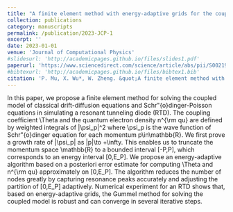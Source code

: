 ```yaml
---
title: "A finite element method with energy-adaptive grids for the coupled Schrodinger-Poisson-Drift-Diffusion model"
collection: publications
category: manuscripts
permalink: /publication/2023-JCP-1
excerpt: ''
date: 2023-01-01
venue: 'Journal of Computational Physics'
#slidesurl: 'http://academicpages.github.io/files/slides1.pdf'
paperurl: 'https://www.sciencedirect.com/science/article/abs/pii/S002199912300623X'
#bibtexurl: 'http://academicpages.github.io/files/bibtex1.bib'
citation: 'P. Mu, X. Wu*, W. Zheng. &quot;A finite element method with energy-adaptive grids for the coupled Schrodinger-Poisson-Drift-Diffusion model.&quot; <i>Journal of Computational Physics</i>. 495, 112528, 2023.'
---
```


In this paper, we propose a finite element method for solving the coupled model of classical drift-diffusion equations and Schr\"{o}dinger-Poisson equations in simulating a resonant tunneling diode (RTD). The coupling coefficient \Theta and the quantum electron density n^{\rm qu} are defined by weighted integrals of |\psi_p|^2 where \psi_p is the wave function of Schr\"{o}dinger equation for each momentum p\in\mathbb{R}. We first prove a growth rate of |\psi_p| as |p|\to +\infty. This enables us to truncate the momentum space \mathbb{R} to a bounded interval [-P,P], which corresponds to an energy interval [0,E_P]. We propose an energy-adaptive algorithm based on a posteriori error estimate for computing \Theta and n^{\rm qu} approximately on [0,E_P]. The algorithm reduces the number of nodes greatly by capturing resonance peaks accurately and adjusting the partition of [0,E_P] adaptively. Numerical experiment for an RTD shows that, based on energy-adaptive grids, the Gummel method for solving the coupled model is robust and can converge in several iterative steps.

